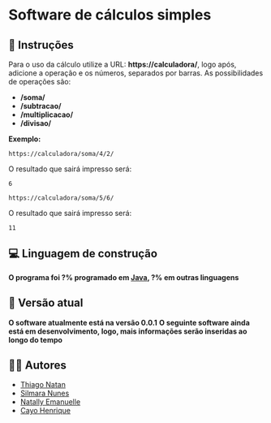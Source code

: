 # Software de cálculos simples

## 📜​ Instruções

Para o uso da cálculo utilize a URL: **https://calculadora/**, logo após, adicione a operação e os números, separados por barras.
As possibilidades de operações são:
* **/soma/**
* **/subtracao/**
* **/multiplicacao/**
* **/divisao/**

**Exemplo:**
```
https://calculadora/soma/4/2/
```
O resultado que sairá impresso será:
```
6
```
```
https://calculadora/soma/5/6/
```
O resultado que sairá impresso será:
```
11
```

## 💻 Linguagem de construção

**O programa foi ?% programado em [Java](https://www.java.com/pt-BR/), ?% em outras linguagens**

## 🚩​ Versão atual

**O software atualmente está na versão 0.0.1**
**O seguinte software ainda está em desenvolvimento, logo, mais informações serão inseridas ao longo do tempo**

## 👨‍💻​ Autores

* [Thiago Natan](https://github.com/oagarian/)
* [Silmara Nunes](https://github.com/sil008)
* [Natally Emanuelle](https://github.com/natally02/)
* [Cayo Henrique](https://github.com/cayohenrique250)
